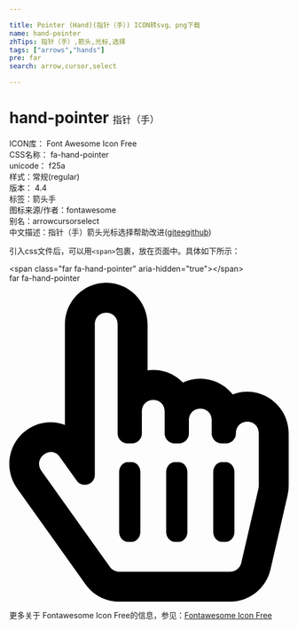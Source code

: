 ```yaml
---

title: Pointer (Hand)(指针（手）) ICON转svg、png下载
name: hand-pointer
zhTips: 指针（手）,箭头,光标,选择
tags: ["arrows","hands"]
pre: far
search: arrow,cursor,select

---
```


# hand-pointer  <small style="font-size: 60%;font-weight: 100">指针（手）</small>


<div class="detail-page">
<p>
<span>
ICON库：
<span class="badge-secondary badge">Font Awesome Icon Free</span> 
</span>
<br/>
<span>
CSS名称：
<span class="badge-secondary badge">fa-hand-pointer</span> 
</span>
<br/>
<span>
unicode：
<span class="badge-secondary badge">f25a</span> 
<copy-btn content='f25a' btn-title=""></copy-btn>
<copy-btn :content='String.fromCodePoint(parseInt("f25a", 16))' btn-title="复制U"></copy-btn>
</span><br/><span>样式：<span class="badge-light badge">常规(regular)</span></span>
<br/>
<span>
版本：
<span class="badge-secondary badge">4.4</span> 
</span><br/><span>标签：<span class="badge-light badge"><router-link to="/tags/arrows.html">箭头</router-link></span><span class="badge-light badge"><router-link to="/tags/hands.html">手</router-link></span></span>
<br/>
<span>图标来源/作者：<span class="badge-light badge">fontawesome</span></span> 
<br/>
<span>别名：<span class="badge-light badge">arrow</span><span class="badge-light badge">cursor</span><span class="badge-light badge">select</span></span><br/><span class="zh-detail">中文描述：<span class="badge-primary badge">指针（手）</span><span class="badge-primary badge">箭头</span><span class="badge-primary badge">光标</span><span class="badge-primary badge">选择</span><span class="help-link"><span>帮助改进</span>(<a href="https://gitee.com/liuwave/icon-helper/edit/master/json/fontawesome/regular/hand-pointer.json" target="_blank" rel="noopener noreferrer">gitee</a><a href="https://github.com/liuwave/icon-helper/edit/master/json/fontawesome/regular/hand-pointer.json" target="_blank" rel="noopener noreferrer">github</a></span>)</span><br/>
</p>
</div>
<div class="alert alert-dark">
  <i class="far fa-hand-pointer fa-xs"></i>
  <i class="far fa-hand-pointer fa-sm"></i>
  <i class="far fa-hand-pointer fa-lg"></i>
  <i class="far fa-hand-pointer fa-2x"></i>
  <i class="far fa-hand-pointer fa-3x"></i>
  <i class="far fa-hand-pointer fa-5x"></i>
  <i class="far fa-hand-pointer fa-7x"></i>
</div>
<div>
  <p>引入css文件后，可以用<code>&lt;span&gt;</code>包裹，放在页面中。具体如下所示：    
  </p>
  <div class="alert alert-primary" style="font-size: 14px">
    &lt;span class="far fa-hand-pointer" aria-hidden="true"&gt;&lt;/span&gt;
    <copy-btn content='<span class="far fa-hand-pointer" aria-hidden="true"></span>'></copy-btn>
  </div>
  <div class="alert alert-secondary">
    <i class="far fa-hand-pointer"
    style="font-size: 24px"
    aria-hidden="true"></i> far fa-hand-pointer
    <copy-btn content="far fa-hand-pointer" btn-title="复制图标名称"></copy-btn>
  </div>
</div>
<div id="svg" class="svg-wrap">
<svg xmlns="http://www.w3.org/2000/svg" viewBox="0 0 448 512"><path d="M358.182 179.361c-19.493-24.768-52.679-31.945-79.872-19.098-15.127-15.687-36.182-22.487-56.595-19.629V67c0-36.944-29.736-67-66.286-67S89.143 30.056 89.143 67v161.129c-19.909-7.41-43.272-5.094-62.083 8.872-29.355 21.795-35.793 63.333-14.55 93.152l109.699 154.001C134.632 501.59 154.741 512 176 512h178.286c30.802 0 57.574-21.5 64.557-51.797l27.429-118.999A67.873 67.873 0 0 0 448 326v-84c0-46.844-46.625-79.273-89.818-62.639zM80.985 279.697l27.126 38.079c8.995 12.626 29.031 6.287 29.031-9.283V67c0-25.12 36.571-25.16 36.571 0v175c0 8.836 7.163 16 16 16h6.857c8.837 0 16-7.164 16-16v-35c0-25.12 36.571-25.16 36.571 0v35c0 8.836 7.163 16 16 16H272c8.837 0 16-7.164 16-16v-21c0-25.12 36.571-25.16 36.571 0v21c0 8.836 7.163 16 16 16h6.857c8.837 0 16-7.164 16-16 0-25.121 36.571-25.16 36.571 0v84c0 1.488-.169 2.977-.502 4.423l-27.43 119.001c-1.978 8.582-9.29 14.576-17.782 14.576H176c-5.769 0-11.263-2.878-14.697-7.697l-109.712-154c-14.406-20.223 14.994-42.818 29.394-22.606zM176.143 400v-96c0-8.837 6.268-16 14-16h6c7.732 0 14 7.163 14 16v96c0 8.837-6.268 16-14 16h-6c-7.733 0-14-7.163-14-16zm75.428 0v-96c0-8.837 6.268-16 14-16h6c7.732 0 14 7.163 14 16v96c0 8.837-6.268 16-14 16h-6c-7.732 0-14-7.163-14-16zM327 400v-96c0-8.837 6.268-16 14-16h6c7.732 0 14 7.163 14 16v96c0 8.837-6.268 16-14 16h-6c-7.732 0-14-7.163-14-16z"/></svg>
</div>
<detail full-name='fa-hand-pointer'></detail>
    
<div><p>更多关于  Fontawesome Icon Free的信息，参见：<a target="_blank" href="https://iconhelper.cn/fontawesome.html">Fontawesome Icon Free</a>
</p></div>
